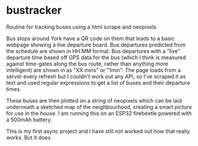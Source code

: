 # bustracker
Routine for tracking buses using a html scrape and neopixels

Bus stops around York have a QR code on them that leads to a basic webpage showing a live departure board. Bus departures predicted from the schedule are shown in HH:MM format. Bus departures with a "live" departure time based off GPS data for the bus (which I think is measured against time-gates along the bus route, rather than anything more intelligent) are shown in as "XX mins" or "1min". The page loads from a server every refresh but I couldn't work out any API, so I've scraped it as text and used regular expressions to get a list of buses and their departure times.

These buses are then plotted on a string of neopixels which can be laid underneath a sketched map of the neighbourhood, creating a smart picture for use in the house. I am running this on an ESP32 firebeetle powered with a 500mAh battery.

This is my first async project and I have still not worked out how that really works. But it does.
